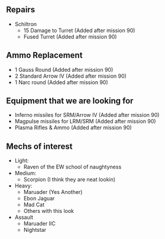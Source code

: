 ## Repairs

- Schiltron
  - 15 Damage to Turret (Added after mission 90)
  - Fused Turret (Added after mission 90)

## Ammo Replacement

- 1 Gauss Round (Added after mission 90)
- 2 Standard Arrow IV (Added after mission 90)
- 1 Narc round (Added after mission 90)

## Equipment that we are looking for

- Inferno missiles for SRM/Arrow IV (Added after mission 90)
- Magpulse missiles for LRM/SRM (Added after mission 90)
- Plasma Rifles & Ammo (Added after mission 90)

## Mechs of interest

- Light:
  - Raven of the EW school of naughtyness
- Medium:
  - Scorpion (I think they are neat lookin)
- Heavy:
  - Maruader (Yes Another)
  - Ebon Jaguar
  - Mad Cat
  - Others with this look
- Assault
  - Maruader IIC
  - Nightstar
